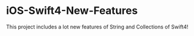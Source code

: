 # iOS-Swift4-New-Features
This project includes a lot new features of String and Collections of Swift4!
